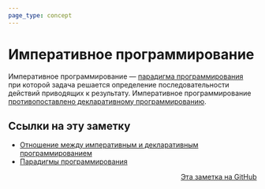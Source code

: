 ```yaml
---
page_type: concept
---
```

# Императивное программирование

Императивное программирование — [парадигма программирования](20221029163225.md) при которой задача решается определение последовательности действий приводящих к результату. Императивное программирование [противопоставлено декларативному программированию](20221029163907.md).

## Ссылки на эту заметку

* [Отношение между императивным и декларативным программированием](20221029163907.md)
* [Парадигмы программирования](20221029163225.md)


<p v-pre style="text-align: right">
  <a href="https://github.com/Kverde/algorithms/blob/main/source/20221029163146.md">
  Эта заметка на GitHub
  </a>
</p>
